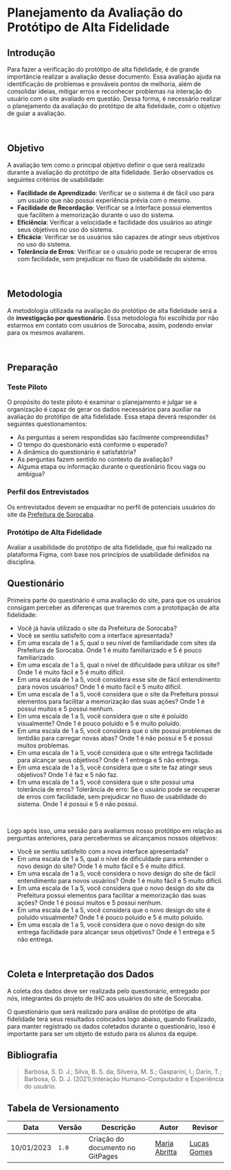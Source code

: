 # Planejamento da Avaliação do Protótipo de Alta Fidelidade

## Introdução
Para fazer a verificação do protótipo de alta fidelidade, é de grande importância realizar a avaliação desse documento. Essa avaliação ajuda na identificação de problemas e prováveis pontos de melhoria, além de consolidar ideias, mitigar erros e reconhecer problemas na interação do usuário com o site avaliado em questão. Dessa forma, é necessário realizar o planejamento da avaliação do protótipo de alta fidelidade, com o objetivo de guiar a avaliação.

<br>

## Objetivo
A avaliação tem como o principal objetivo definir o que será realizado durante a avaliação do protótipo de alta fidelidade. Serão observados os seguintes critérios de usabilidade: <br>
* **Facilidade de Aprendizado**: Verificar se o sistema é de fácil uso para um usuário que não possui experiência prévia com o mesmo.
* **Facilidade de Recordação**: Verificar se a interface possui elementos que facilitem a memorização durante o uso do sistema.
* **Eficiência**: Verificar a velocidade e facilidade dos usuários ao atingir seus objetivos no uso do sistema.
* **Eficácia**: Verificar se os usuários são capazes de atingir seus objetivos no uso do sistema.
* **Tolerância de Erros**: Verificar se o usuário pode se recuperar de erros com facilidade, sem prejudicar no fluxo de usabilidade do sistema.

<br>

## Metodologia
A metodologia utilizada na avaliação do protótipo de alta fidelidade será a de **investigação por questionário**. Essa metodologia foi escolhida por não estarmos em contato com usuários de Sorocaba, assim, podendo enviar para os mesmos avaliarem.

<br>

## Preparação
### Teste Piloto
O propósito do teste piloto é examinar o planejamento e julgar se a organização é capaz de gerar os dados necessários para auxiliar na avaliação do protótipo de alta fidelidade. Essa etapa deverá responder os seguintes questionamentos:
* As perguntas a serem respondidas são facilmente compreendidas?
* O tempo do questionário está conforme o esperado?
* A dinâmica do questionário é satisfatória?
* As perguntas fazem sentido no contexto da avaliação?
* Alguma etapa ou informação durante o questionário ficou vaga ou ambígua?

### Perfil dos Entrevistados
Os entrevistados devem se enquadrar no perfil de potenciais usuários do site da [Prefeitura de Sorocaba](https://www.sorocaba.sp.gov.br/).

### Protótipo de Alta Fidelidade
Avaliar a usabilidade do protótipo de alta fidelidade, que foi realizado na plataforma Figma, com base nos princípios de usabilidade definidos na disciplina.

## Questionário
Primeira parte do questinário é uma avaliação do site, para que os usuários consigam perceber as diferenças que traremos com a prototipação de alta fidelidade:

* Você já havia utilizado o site da Prefeitura de Sorocaba?
* Você se sentiu satisfeito com a interface apresentada?
* Em uma escala de 1 a 5, qual o seu nível de familiaridade com sites da Prefeitura de Sorocaba. Onde 1 é muito familiarizado e 5 é pouco familiarizado.
* Em uma escala de 1 a 5, qual o nível de dificuldade para utilizar os site? Onde 1 é muito fácil e 5 é muito difícil.
* Em uma escala de 1 a 5, você considera esse site de fácil entendimento para novos usuários? Onde 1 é muito fácil e 5 muito difícil.
* Em uma escala de 1 a 5, você considera que o site da Prefeitura possui elementos para facilitar a memorização das suas ações? Onde 1 é possui muitos e 5 possui nenhum.
* Em uma escala de 1 a 5, você considera que o site é poluído visualmente? Onde 1 é pouco poluído e 5 é muito poluído.
* Em uma escala de 1 a 5, você considera que o site possui problemas de lentidão para carregar novas abas? Onde 1 é não possui e 5 é possui muitos problemas.
* Em uma escala de 1 a 5, você considera que o site entrega facilidade para alcançar seus objetivos? Onde é 1 entrega e 5 não entrega.
* Em uma escala de 1 a 5, você considera que o site te faz atingir seus objetivos? Onde 1 é faz e 5 não faz.
* Em uma escala de 1 a 5, você considera que o site possui uma tolerância de erros? Tolerância de erro: Se o usuário pode se recuperar de erros com facilidade, sem prejudicar no fluxo de usabilidade do sistema. Onde 1 é possui e 5 é não possui.

<br>

Logo após isso, uma sessão para avaliarmos nosso protótipo em relação as perguntas anteriores, para percebermos se alcançamos nossos objetivos:

* Você se sentiu satisfeito com a nova interface apresentada?
* Em uma escala de 1 a 5, qual o nível de dificuldade para entender o novo design do site? Onde 1 é muito fácil e 5 é muito difícil.
* Em uma escala de 1 a 5, você considera o novo design do site de fácil entendimento para novos usuários? Onde 1 é muito fácil e 5 muito difícil.
* Em uma escala de 1 a 5, você considera que o novo design do site da Prefeitura possui elementos para facilitar a memorização das suas ações? Onde 1 é possui muitos e 5 possui nenhum.
* Em uma escala de 1 a 5, você considera que o novo design do site é poluído visualmente? Onde 1 é pouco poluído e 5 é muito poluído.
* Em uma escala de 1 a 5, você considera que o novo design do site entrega facilidade para alcançar seus objetivos? Onde é 1 entrega e 5 não entrega.

<br>

## Coleta e Interpretação dos Dados

A coleta dos dados deve ser realizada pelo questionário, entregado por nós, integrantes do projeto de IHC aos usuários do site de Sorocaba.

O questionário que será realizado para análise do protótipo de alta fidelidade terá seus resultados colocados logo abaixo, quando finalizado, para manter registrado os dados coletados durante o questionário, isso é importante para ser um objeto de estudo para os alunos da equipe.

## Bibliografia
> Barbosa, S. D. J.; Silva, B. S. da; Silveira, M. S.; Gasparini, I.; Darin, T.; Barbosa, G. D. J. (2021);Interação Humano-Computador e Experiência do usuário.

## Tabela de Versionamento

| Data | Versão | Descrição | Autor | Revisor |
| ---- | ------ | --------- | ----- | ------- |
| 10/01/2023 | `1.0`  | Criação do documento no GitPages | [Maria Abritta](https://github.com/MariaAbritta) | [Lucas Gomes](https://github.com/Neitan2001) | 







